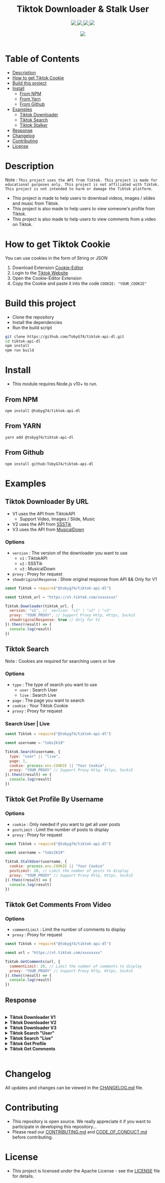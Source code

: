 <h1 align="center">
 Tiktok Downloader & Stalk User
</h1>

<div align="center">
  <a href="https://github.com/TobyG74/tiktok-api-dl/graphs/contributors" title="contributors">
    <img src="https://img.shields.io/github/contributors/TobyG74/tiktok-api-dl.svg?style=for-the-badge">
  </a>
  <a href="https://github.com/TobyG74/tiktok-api-dl/network/members" title="forks">
    <img src="https://img.shields.io/github/forks/TobyG74/tiktok-api-dl.svg?style=for-the-badge">
  </a>
  <a href="https://github.com/TobyG74/tiktok-api-dl/issues" title="issues">
    <img src="https://img.shields.io/github/issues/TobyG74/tiktok-api-dl.svg?style=for-the-badge">
  </a>
  <a href="https://github.com/TobyG74/tiktok-api-dl/stargazers" title="stargazer">
    <img src="https://img.shields.io/github/stars/TobyG74/tiktok-api-dl.svg?style=for-the-badge">
  </a>

</div>
<br>
<div align="center">
  <a href="https://nodei.co/npm/@tobyg74/tiktok-api-dl" title="npm">
    <img src="https://nodei.co/npm/@tobyg74/tiktok-api-dl.png?downloads=true&downloadRank=true&stars=true">
  </a>
</div>

<br>

# Table of Contents

- [Description](#description)
- [How to get Tiktok Cookie](#how-to-get-tiktok-cookie)
- [Build this project](#build-this-project)
- [Install](#install)
  - [From NPM](#from-npm)
  - [From Yarn](#from-yarn)
  - [From Github](#from-github)
- [Examples](#examples)
  - [Tiktok Downloader](#tiktok-downloader)
  - [Tiktok Search](#tiktok-search)
  - [Tiktok Stalker](#tiktok-stalker)
- [Response](#response)
- [Changelog](#changelog)
- [Contributing](#contributing)
- [License](#license)

# Description

Note : `This project uses the API from Tiktok. This project is made for educational purposes only. This project is not affiliated with Tiktok. This project is not intended to harm or damage the Tiktok platform.`

- This project is made to help users to download videos, images / slides and music from Tiktok.
- This project is also made to help users to view someone's profile from Tiktok.
- This project is also made to help users to view comments from a video on Tiktok.

# How to get Tiktok Cookie

You can use cookies in the form of String or JSON

1. Download Extension [Cookie-Editor](https://chromewebstore.google.com/detail/cookie-editor/hlkenndednhfkekhgcdicdfddnkalmdm)
2. Login to the [Tiktok Website](https://tiktok/.com)
3. Open the Cookie-Editor Extension
4. Copy the Cookie and paste it into the code `COOKIE: "YOUR_COOKIE"`

# Build this project

- Clone the repository
- Install the dependencies
- Run the build script

```bash
git clone https://github.com/TobyG74/tiktok-api-dl.git
cd tiktok-api-dl
npm install
npm run build
```

# Install

- This module requires Node.js v10+ to run.

## From NPM

```
npm install @tobyg74/tiktok-api-dl
```

## From YARN

```
yarn add @tobyg74/tiktok-api-dl
```

## From Github

```
npm install github:TobyG74/tiktok-api-dl
```

# Examples

## Tiktok Downloader By URL

- V1 uses the API from TiktokAPI
  - Support Video, Images / Slide, Music
- V2 uses the API from [SSSTik](https://ssstik.io/)
- V3 uses the API from [MusicalDown](https://musicaldown.com/)

### Options

- `version` : The version of the downloader you want to use
  - `v1` : TiktokAPI
  - `v2` : SSSTik
  - `v3` : MusicalDown
- `proxy` : Proxy for request
- `showOriginalResponse` : Show original response from API && Only for V1

```js
const Tiktok = require("@tobyg74/tiktok-api-dl")

const tiktok_url = "https://vt.tiktok.com/xxxxxxxx"

Tiktok.Downloader(tiktok_url, {
  version: "v1", //  version: "v1" | "v2" | "v3"
  proxy: "YOUR_PROXY", // Support Proxy Http, Https, Socks5
  showOriginalResponse: true // Only for V1
}).then((result) => {
  console.log(result)
})
```

## Tiktok Search

Note : Cookies are required for searching users or live

### Options

- `type` : The type of search you want to use
  - `user` : Search User
  - `live` : Search Live
- `page` : The page you want to search
- `cookie` : Your Tiktok Cookie
- `proxy` : Proxy for request

### Search User | Live

```js
const Tiktok = require("@tobyg74/tiktok-api-dl")

const username = "tobz2k19"

Tiktok.Search(username, {
  type: "user" || "live",
  page: 1,
  cookie: process.env.COOKIE || "Your Cookie",
  proxy: "YOUR_PROXY" // Support Proxy Http, Https, Socks5
}).then((result) => {
  console.log(result)
})
```

## Tiktok Get Profile By Username

### Options

- `cookie` : Only needed if you want to get all user posts
- `postLimit` : Limit the number of posts to display
- `proxy` : Proxy for request

```js
const Tiktok = require("@tobyg74/tiktok-api-dl")

const username = "tobz2k19"

Tiktok.StalkUser(username, {
  cookie: process.env.COOKIE || "Your Cookie"
  postLimit: 10, // Limit the number of posts to display
  proxy: "YOUR_PROXY" // Support Proxy Http, Https, Socks5
}).then((result) => {
  console.log(result)
})
```

## Tiktok Get Comments From Video

### Options

- `commentLimit` : Limit the number of comments to display
- `proxy` : Proxy for request

```js
const Tiktok = require("@tobyg74/tiktok-api-dl")

const url = "https://vt.tiktok.com/xxxxxxxx"

Tiktok.GetComments(url, {
  commentLimit: 20, // Limit the number of comments to display
  proxy: "YOUR_PROXY" // Support Proxy Http, Https, Socks5
}).then((result) => {
  console.log(result)
})
```

## Response

<br>
<details>
  <summary><b>Tiktok Downloader V1</b></summary>
  <br>

```ts
{
  status: "success" | "error"
  message?: string
  result?: {
    type: "video" | "image"
    id: string
    createTime: number
    description: string
    isTurnOffComment: boolean
    isADS: boolean
    hashtag: string[]
    author: {
      uid: string
      username: string
      nickname: string
      signature: string
      region: string
      avatarLarger: string
      avatarThumb: string
      avatarMedium: string
      url: string
    }
    statistics: {
      playCount: number
      downloadCount: number
      shareCount: number
      commentCount: number
      diggCount: number
      collectCount: number
      forwardCount: number
      whatsappShareCount: number
      loseCount: number
      loseCommentCount: number
      whatsappShareCount: number
      repostCount: number
    }
    video?: {
      ratio: string
      duration: number
      playAddr: string
      downloadAddr: string
      cover: string
      originCover: string
      dynamicCover: string
    }
    images?: string[]
    music: {
      id: number
      title: string
      author: string
      album: string
      playUrl: string[]
      coverLarge: string[]
      coverMedium: string[]
      coverThumb: string[]
      duration: number
      isCommerceMusic: boolean
      isOriginalSound: boolean
      isAuthorArtist: boolean
    }
  }
  resultNotParsed?: any
}
```

</details>
<details>
  <summary><b>Tiktok Downloader V2</b></summary>
  <br>

```ts
{
  status: "success" | "error"
  message?: string
  result?: {
    type: "video" | "image"
    desc?: string
    author?: {
      nickname?: string
      avatar?: string
    }
    statistics: {
      likeCount: string
      commentCount: string
      shareCount: string
    }
    video?: string
    images?: string[]
    music?: string
  }
}
```

</details>
<details>
  <summary><b>Tiktok Downloader V3</b></summary>
  <br>

```ts
{
  status: "success" | "error"
  message?: string
  result?: {
    type: "video" | "image"
    desc?: string
    author?: {
      avatar?: string
      nickname?: string
    }
    music?: string
    images?: string[]
    videoSD?: string
    videoHD?: string
    videoWatermark?: string
  }
}
```

</details>
<details>
  <summary><b>Tiktok Search "User"</b></summary>
  <br>

```ts
{
  status: "success" | "error"
  message?: string
  result?: [{
    uid: string
    username: string
    nickname: string
    signature: string
    followerCount: number
    avatarThumb: string[]
    isVerified: boolean
    secUid: string
    url: string
  }]
  page: number
  totalResults: number
}
```

</details>
<details>
  <summary><b>Tiktok Search "Live"</b></summary>
  <br>

```ts
{
  status: "success" | "error"
  message?: string
  result?: [{
    id: string
    title: string
    cover: string[]
    squareCover: string[]
    rectangleCover: string[]
    liveTypeThirdParty: boolean
    hashtag: string
    startTime: number
    stats: {
      totalUser: number
      viewerCount: number
      likeCount: number
    }
    owner: {
      id: string
      nickname: string
      username: string
      signature: string
      avatarThumb: string[]
      avatarMedium: string[]
      avatarLarge: string[]
      modifyTime: number
      stats: {
        followingCount: number
        followerCount: number
      }
      isVerified: boolean
    }
  }]
  page: number
  totalResults: number
}
```

</details>
<details>
  <summary><b>Tiktok Get Profile</b></summary>
  <br>

```ts
{
  status: "success" | "error"
  message?: string
  result?: {
    users: {
      username: string
      nickname: string
      avatar: string
      signature: string
      verified: boolean
      region: string
    }
    stats: {
      followerCount: number
      followingCount: number
      heartCount: number
      videoCount: number
      likeCount: number
    }
    posts: Posts[]
  }
  totalPosts: number
}
```

</details>
<details>
  <summary><b>Tiktok Get Comments</b></summary>
  <br>

```ts
{
  status: "success" | "error"
  message?: string
  result?: [{
    cid: string
    text: string
    commentLanguage: string
    createTime: number
    likeCount: number
    isAuthorLiked: boolean
    isCommentTranslatable: boolean
    replyCommentTotal: number
    replyComment: []
    user: User
    url: string
  }]
  totalComments: number
}
```

</details>
<br>

# Changelog

All updates and changes can be viewed in the [CHANGELOG.md](https://github.com/TobyG74/tiktok-api-dl/blob/master/CHANGELOG.md) file.

# Contributing

- This repository is open source. We really appreciate it if you want to participate in developing this repository...
- Please read our [CONTRIBUTING.md](https://github.com/TobyG74/tiktok-api-dl/blob/master/CONTRIBUTING.md) and [CODE_OF_CONDUCT.md](https://github.com/TobyG74/tiktok-api-dl/blob/master/CODE_OF_CONDUCT.md) before contributing.

# License

- This project is licensed under the Apache License - see the [LICENSE](https://github.com/TobyG74/tiktok-api-dl/blob/master/LICENSE) file for details.

